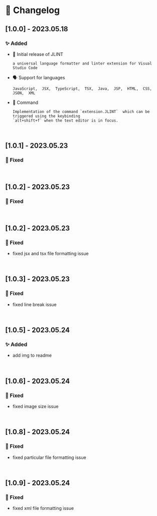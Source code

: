 # 📝 Changelog

## [1.0.0] - 2023.05.18

### ✨ Added

- 🚀 Initial release of JLINT

      a universal language formatter and linter extension for Visual Studio Code


- 🗣️ Support for languages

      JavaScript,  JSX,  TypeScript,  TSX,  Java,  JSP,  HTML,  CSS,  JSON,  XML


- 🎨 Command

      Implementation of the command `extension.JLINT`  which can be triggered using the keybinding
      `alt+shift+f` when the text editor is in focus.

<br>

## [1.0.1] - 2023.05.23

### 🐛 Fixed

<br>

## [1.0.2] - 2023.05.23

### 🐛 Fixed

<br>

## [1.0.2] - 2023.05.23

### 🐛 Fixed
  - fixed jsx and tsx file formatting issue

<br>

## [1.0.3] - 2023.05.23

### 🐛 Fixed
  - fixed line break issue

<br>

## [1.0.5] - 2023.05.24

### ✨ Added
  - add img to readme

<br>

## [1.0.6] - 2023.05.24

### 🐛 Fixed
  - fixed image size issue

<br>

## [1.0.8] - 2023.05.24

### 🐛 Fixed
  - fixed particular file formatting issue

<br>

## [1.0.9] - 2023.05.24

### 🐛 Fixed
  - fixed xml file formatting issue